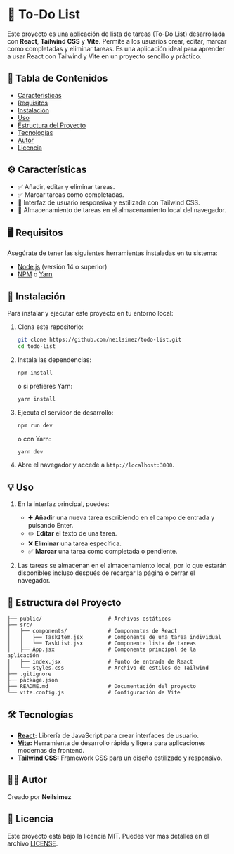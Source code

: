 
# 📝 To-Do List

Este proyecto es una aplicación de lista de tareas (To-Do List) desarrollada con **React**, **Tailwind CSS** y **Vite**. Permite a los usuarios crear, editar, marcar como completadas y eliminar tareas. Es una aplicación ideal para aprender a usar React con Tailwind y Vite en un proyecto sencillo y práctico.

## 📑 Tabla de Contenidos

- [Características](#características)
- [Requisitos](#requisitos)
- [Instalación](#instalación)
- [Uso](#uso)
- [Estructura del Proyecto](#estructura-del-proyecto)
- [Tecnologías](#tecnologías)
- [Autor](#autor)
- [Licencia](#licencia)

## ⚙️ Características

- ✅ Añadir, editar y eliminar tareas.
- ✅ Marcar tareas como completadas.
- 🎨 Interfaz de usuario responsiva y estilizada con Tailwind CSS.
- 💾 Almacenamiento de tareas en el almacenamiento local del navegador.

## 🖥️ Requisitos

Asegúrate de tener las siguientes herramientas instaladas en tu sistema:

- [Node.js](https://nodejs.org/) (versión 14 o superior)
- [NPM](https://www.npmjs.com/) o [Yarn](https://yarnpkg.com/)

## 🚀 Instalación

Para instalar y ejecutar este proyecto en tu entorno local:

1. Clona este repositorio:

   ```bash
   git clone https://github.com/neilsimez/todo-list.git
   cd todo-list
   ```

2. Instala las dependencias:

   ```bash
   npm install
   ```

   o si prefieres Yarn:

   ```bash
   yarn install
   ```

3. Ejecuta el servidor de desarrollo:

   ```bash
   npm run dev
   ```

   o con Yarn:

   ```bash
   yarn dev
   ```

4. Abre el navegador y accede a `http://localhost:3000`.

## 💡 Uso

1. En la interfaz principal, puedes:
   - ➕ **Añadir** una nueva tarea escribiendo en el campo de entrada y pulsando Enter.
   - ✏️ **Editar** el texto de una tarea.
   - ❌ **Eliminar** una tarea específica.
   - ✅ **Marcar** una tarea como completada o pendiente.

2. Las tareas se almacenan en el almacenamiento local, por lo que estarán disponibles incluso después de recargar la página o cerrar el navegador.

## 📁 Estructura del Proyecto

```
├── public/                     # Archivos estáticos
├── src/
│   ├── components/             # Componentes de React
│   │   ├── TaskItem.jsx        # Componente de una tarea individual
│   │   └── TaskList.jsx        # Componente lista de tareas
│   ├── App.jsx                 # Componente principal de la aplicación
│   ├── index.jsx               # Punto de entrada de React
│   └── styles.css              # Archivo de estilos de Tailwind
├── .gitignore
├── package.json
├── README.md                   # Documentación del proyecto
└── vite.config.js              # Configuración de Vite
```

## 🛠️ Tecnologías

- **[React](https://reactjs.org/):** Librería de JavaScript para crear interfaces de usuario.
- **[Vite](https://vitejs.dev/):** Herramienta de desarrollo rápida y ligera para aplicaciones modernas de frontend.
- **[Tailwind CSS](https://tailwindcss.com/):** Framework CSS para un diseño estilizado y responsivo.

## 👨‍💻 Autor

Creado por **Neilsimez**

## 📝 Licencia

Este proyecto está bajo la licencia MIT. Puedes ver más detalles en el archivo [LICENSE](./LICENSE).
